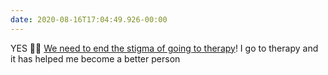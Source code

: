 ```yaml
---
date: 2020-08-16T17:04:49.926-00:00
---
```

YES 🙌🏽 [We need to end the stigma of going to therapy](https://twitter.com/julianakilrose/status/1294647021882814464?s=21)! I go to therapy and it has helped me become a better person 
